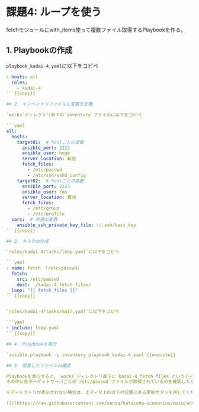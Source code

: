 # 課題4: ループを使う

fetchモジュールにwith_items使って複数ファイル取得するPlaybookを作る。

## 1. Playbookの作成

`playbook_kadai-4.yaml`に以下をコピペ

```yaml
- hosts: all
  roles:
    - kadai-4
```{{copy}}

## 2. インベントリファイルに変数を定義

`works`ディレクトリ直下の`inventory`ファイルに以下をコピペ

```yaml
all:
  hosts:
    target01:  # hostごとの変数
      ansible_port: 2222
      ansible_user: hoge
      server_location: 新宿
      fetch_files:
        - /etc/passwd
        - /etc/ssh/sshd_config
    target02:  # hostごとの変数
      ansible_port: 2223
      ansible_user: foo
      server_location: 豊洲
      fetch_files:
        - /etc/group
        - /etc/profile
  vars:  # 共通の変数
    ansible_ssh_private_key_file: ~/.ssh/test_key
```{{copy}}

## 3. タスクの作成

`roles/kadai-4/tasks/loop.yaml`に以下をコピペ

```yaml
- name: fetch 「/etc/passwd」
  fetch:
    src: /etc/passwd
    dest: ./kadai-4_fetch_files/
  loop: "{{ fetch_files }}"
```{{copy}}


`roles/kadai-4/tasks/main.yaml`に以下をコピペ

```yaml
- include: loop.yaml
```{{copy}}

## 4. Playbookを実行

`ansible-playbook -i inventory playbook_kadai-4.yaml`{{execute}}

## 5. 配置したファイルの確認

Playbookを実行すると、`works`ディレクトリ直下に`kadai-4_fetch_files`というディレクトリが表示されます。  
その中に各ターゲットサーバごとの`/etc/passwd`ファイルが取得されているのを確認してください。  

※ディレクトリが表示されない場合は、エディタ上の以下の位置にある更新ボタンを押してください。

![](https://raw.githubusercontent.com/sensq/katacoda-scenarios/main/adv1/img/refresh.png)
